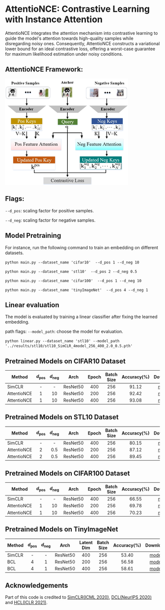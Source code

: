 # AttentioNCE: Contrastive Learning with Instance Attention
AttentioNCE integrates the attention mechanism into contrastive learning to guide the model's attention towards high-quality samples while disregarding noisy ones. Consequently, AttentioNCE constructs a variational lower bound for an ideal contrastive loss, offering a worst-case guarantee for maximum likelihood estimation under noisy conditions. 


## AttentioNCE Framework:
<p align='left'>
<img src='https://github.com/liubin06/AttentioNCE/blob/main/pic/framework.png' width='400'/>
</p>

## Flags:
`--d_pos`: scaling factor for positive samples.

`--d_neg`: scaling factor for negative samples.


## Model Pretraining
For instance, run the following command to train an embedding on different datasets.
```
python main.py --dataset_name 'cifar10'  --d_pos 1 --d_neg 10
```
```
python main.py --dataset_name 'stl10'  --d_pos 2 --d_neg 0.5
```
```
python main.py --dataset_name 'cifar100'  --d_pos 1 --d_neg 10
```
```
python main.py --dataset_name 'tinyImageNet'  --d_pos 4 --d_neg 1
```


## Linear evaluation
The model is evaluated by training a linear classifier after fixing the learned embedding.

path flags:
`--model_path`: choose the model for evaluation.
```
python linear.py --dataset_name 'stl10' --model_path '../results/stl10/stl10_SimCLR_4model_256_400_2.0_0.5.pth'
```

## Pretrained Models on CIFAR10 Dataset
|Method | $d_\text{pos}$ | $d_\text{neg}$ | Arch | Epoch | Batch Size  | Accuracy(%) | Download | 
|--|:--------------:|:--------------:|:----:|:-----:|:---:|:-----------:|:---:|
| SimCLR |        -        |       -       | ResNet50 |  400  | 256  |    91.12    |  [model](https://drive.google.com/file/d/1AgKdRXnqBmhTPMAuzwsk1kE-X3OwVGpH/view?usp=drive_link)| 
| AttentioNCE |       1        |       10       | ResNet50 |  200  | 256  |    92.42    |  [model](https://drive.google.com/file/d/1Pq8bMZzqdN9-7c-HmyeKSxTlKhufaYf4/view?usp=sharing)| 
| AttentioNCE |       1        |       10       | ResNet50 |  400  | 256  |    93.08    |  [model](https://drive.google.com/file/d/1pKRs_QT4goC-l62tT48FxrDSRLxQ1Hfd/view?usp=sharing)|

## Pretrained Models on STL10 Dataset
| Method  | $d_\text{pos}$ | $d_\text{neg}$ | Arch | Epoch | Batch Size  | Accuracy(%) | Download | 
|---------|:--------------:|:--------------:|:----:|:-----:|:---:|:-----------:|:---:|
| SimCLR  |     -        |       -        | ResNet50 |  400  | 256  |    80.15    |  [model](https://drive.google.com/file/d/1qQE03ztnQCK4dtG-GPwCvF66nq_Mk_mo/view?usp=sharing)|
| AttentioNCE |       2        |      0.5       | ResNet50 |  200  | 256  |    87.12    |  [model](https://drive.google.com/file/d/1f3d8LYeX_8VLtqK1oai6SywmHAV0TwK9/view?usp=sharing)| 
| AttentioNCE        |       2        |      0.5       | ResNet50 |  400  | 256  |    89.45    |  [model](https://drive.google.com/file/d/1cQquMQA74GlQD6MQeP1l2zEhkJfdrKCA/view?usp=sharing)| 

## Pretrained Models on CIFAR100 Dataset
|Method  | $d_\text{pos}$ | $d_\text{neg}$ | Arch | Epoch | Batch Size  | Accuracy(%) | Download | 
|---|:--------------:|:--------------:|:----:|:-----:|:---:|:-----------:|:---:|
| SimCLR |      -        |       -        | ResNet50 |  400  | 256  |    66.55    |  [model]()| 
| AttentioNCE |       1        |       10       | ResNet50 |  200  | 256  |    69.78    |  [model](https://drive.google.com/file/d/1hnQAvAgsNa3rOY1cRnZgUsWZLh6KOmUM/view?usp=sharing)| 
| AttentioNCE|       1        |       10       | ResNet50 |  400  | 256  |    70.23    |  [model](https://drive.google.com/file/d/1zGqa28oNiogYjriWJjp-MqkzwDjTskIO/view?usp=sharing)|

## Pretrained Models on TinyImageNet
|Method  | $d_\text{pos}$ | $d_\text{neg}$ | Arch | Latent Dim | Batch Size  | Accuracy(%) | Download | 
|---|:--------------:|:--------------:|:----:|:----------:|:---:|:-----------:|:---:|
| SimCLR |       -        |       -        | ResNet50 |    400     | 256  |    53.40    |  [model]()| 
| BCL |       4        |       1        | ResNet50 |    200     | 256  |    56.58    |  [model](https://drive.google.com/file/d/1oQaHY5fW2_3trpBe4xMP4K_x3cRW8UjL/view?usp=sharing)| 
| BCL |       4        |       1        | ResNet50 |    400     | 256  |    58.61    |  [model](https://drive.google.com/file/d/1lVRxeZBRP18uQsw4FVOtaoBQnK7hU0yG/view?usp=sharing)| 
## Acknowledgements
Part of this code is credited to [SimCLR(ICML 2020)](https://github.com/leftthomas/SimCLR), [DCL(NeurIPS 2020)](https://github.com/chingyaoc/DCL) and [HCL(ICLR 2021)](https://github.com/joshr17/HCL).
